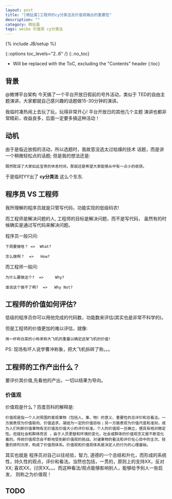 ```yaml
---
layout: post
title: "[微扯蛋]工程师的cy分类法及价值观输出的重要性"
description: ""
category: 微扯蛋
tags: weibo 价值观 cy分类法
---
```

{% include JB/setup %}

<!-- not list start -->

{::options toc_levels="2..6" /}
{:.no_toc}
* Will be replaced with the ToC, excluding the "Contents" header
{:toc}

## 背景

<!-- not list end -->

 @微博平台架构 今天搞了一个平台开放日假前的号外活动，类似于
 TED的自由主题演讲，大家都就自己感兴趣的话题做15-30分钟的演讲。
 
我临时凑热闹上去玩了玩，玩得非常开心! 平台开放日的其他几个主题
演讲也都非常精彩，收益良多，后面一定要多搞这种活动！

<!-- more start -->

## 动机

由于是临近放假的活动，所以选题时，我故意没选太过枯燥的技术
话题，而是讲一个稍微轻松点的话题; 但是我的想法还是: 

    既然耽误了大家如此宝贵的休息时间，那就还是希望大家能够从中有一点小的收获。 

于是临时YY出了 **cy分类法** 这么个东东.

## 程序员 VS 工程师

我所理解的程序员就是只管写代码，功能实现的低级码农!

而工程师是解决问题的人, 工程师的目标是解决问题，而不是写代码，
虽然有的时候确实是通过写代码来解决问题。 

程序员一般只问: 

    下周要做啥？ =>  What? 

    怎么做啊？  =>   How? 

而工程师一般问:
   
    为什么要做这个?  =>     Why? 
   
    谁说这个做不了啊?  =>   Why Not? 

## 工程师的价值如何评估? 

低级的程序员你可以用他完成的代码数，功能数来评估(其实也是非常不科学的)。

但是工程师的价值更加的难以评估，就像:

    用一杆称白菜的小称来称大飞机的重量以确定这架飞机的价值!

PS: 现场有坏人说学曹冲称象，把大飞机拆碎了称。。。

## 工程师的工作产出什么？

要评价其价值,先看他的产出，一切以结果为导向。

### 价值观

价值观是什么？百度百科的解释是:

    价值观是指一个人对周围的客观事物（包括人、事、物）的意义、重要性的总评价和总看法。一方面表现为价值取向、价值追求，凝结为一定的价值目标；另一方面表现为价值尺度和准则，成为人们判断价值事物有无价值及价值大小的评价标准。个人的价值观一旦确立，便具有相对稳定性。但就社会和群体而言 ，由于人员更替和环境的变化，社会或群体的价值观念又是不断变化着的。传统价值观念会不断地受到新价值观的挑战。对诸事物的看法和评价在心目中的主次、轻重的排列次序，构成了价值观体系。价值观和价值观体系是决定人的行为的心理基础。

其实也就是 程序员对自己以往经验，智力, 道德的一个总结和升化，而形成的系统
性，持久性的观点，评价和看法。当然也包括，一贯的，原则上的支持XX，反对XX;
喜欢XX，讨厌XX。。。而这种看法/观点能够影响别人，能够给予别人一些启发，
则称之为价值观！

## TODO

<!-- more end -->


